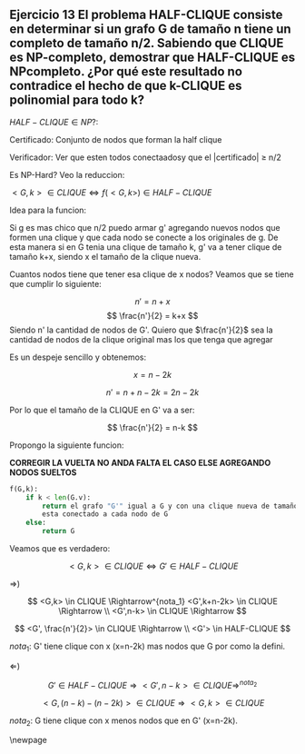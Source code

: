 ## Ejercicio 13 El problema HALF-CLIQUE consiste en determinar si un grafo G de tamaño n tiene un completo de tamaño n/2. Sabiendo que CLIQUE es NP-completo, demostrar que HALF-CLIQUE es NPcompleto. ¿Por qué este resultado no contradice el hecho de que k-CLIQUE es polinomial para todo k?

$HALF-CLIQUE \in NP$?:

Certificado: Conjunto de nodos que forman la half clique

Verificador: Ver que esten todos conectaadosy que el |certificado| $\geq$ n/2

Es NP-Hard? Veo la reduccion:

$<G,k> \in CLIQUE \iff f(<G,k>) \in HALF-CLIQUE$

Idea para la funcion:

Si g es mas chico que n/2 puedo armar g' agregando nuevos nodos que formen una clique y que cada nodo
se conecte a los originales de g. De esta manera si en G tenia una clique de tamaño k, g' va a tener clique de tamaño k+x, siendo x el tamaño de la clique nueva.

Cuantos nodos tiene que tener esa clique de x nodos? Veamos que se tiene que cumplir lo siguiente:

$$
n' = n + x
$$
$$
\frac{n'}{2} = k+x
$$
Siendo n' la cantidad de nodos de G'.
Quiero que $\frac{n'}{2}$ sea la cantidad de nodos de la clique original mas los que tenga que agregar

Es un despeje sencillo y obtenemos:

$$
x = n - 2k
$$

$$
n' = n + n - 2k = 2n - 2k
$$

Por lo que el tamaño de la CLIQUE en G' va a ser:

$$
\frac{n'}{2} = n-k
$$

Propongo la siguiente funcion:

**CORREGIR LA VUELTA NO ANDA FALTA EL CASO ELSE AGREGANDO NODOS SUELTOS**

```py
f(G,k):
    if k < len(G.v):
        return el grafo "G'" igual a G y con una clique nueva de tamaño (n-k)/2, donde cada nodo
        esta conectado a cada nodo de G
    else:
        return G 
```

Veamos que es verdadero:

$$<G,k> \in CLIQUE \iff G' \in HALF-CLIQUE$$

$\Rightarrow$)

$$
<G,k> \in CLIQUE \Rightarrow^{nota_1}
<G',k+n-2k> \in CLIQUE \Rightarrow \\
<G',n-k> \in CLIQUE \Rightarrow
$$

$$
<G', \frac{n'}{2}> \in CLIQUE \Rightarrow  \\
<G'> \in HALF-CLIQUE
$$

$nota_1:$ G' tiene clique con x (x=n-2k) mas nodos que G por como la defini.

$\Leftarrow$)

$$G' \in HALF-CLIQUE \Rightarrow 
<G',n-k> \in CLIQUE \Rightarrow^{nota_2}$$

$$
<G,(n-k)-(n-2k)> \in CLIQUE \Rightarrow 
<G,k> \in CLIQUE
$$

$nota_2$: G tiene clique con x menos nodos que en G' (x=n-2k).

\newpage